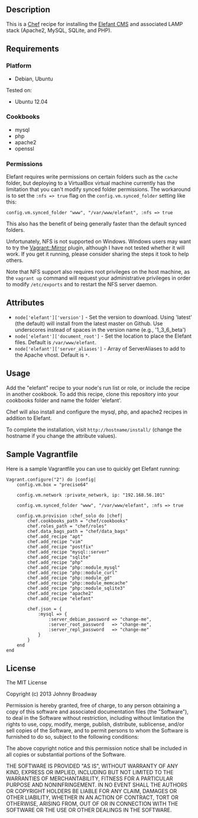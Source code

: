 ## Description

This is a [Chef](http://www.opscode.com/chef/) recipe for installing
the [Elefant CMS](http://www.elefantcms.com/) and associated LAMP stack
(Apache2, MySQL, SQLite, and PHP).

## Requirements

### Platform

* Debian, Ubuntu

Tested on:

* Ubuntu 12.04

### Cookbooks

* mysql
* php
* apache2
* openssl

### Permissions

Elefant requires write permissions on certain folders such as the `cache` folder,
but deploying to a VirtualBox virtual machine currently has the limitation that
you can't modify synced folder permissions. The workaround is to set the `:nfs => true`
flag on the `config.vm.synced_folder` setting like this:

	config.vm.synced_folder "www", "/var/www/elefant", :nfs => true

This also has the benefit of being generally faster than the default synced folders.

Unfortunately, NFS is not supported on Windows. Windows users may want to try the
[Vagrant::Mirror](https://github.com/ingenerator/vagrant-mirror) plugin, although
I have not tested whether it will work. If you get it running, please consider
sharing the steps it took to help others.

Note that NFS support also requires root privileges on the host machine, as the
`vagrant up` command will request your administrative privileges in order to modify
`/etc/exports` and to restart the NFS server daemon.

## Attributes

* `node['elefant']['version']` - Set the version to download. Using 'latest' (the default) will install from the latest master on Github. Use underscores instead of spaces in the version name (e.g., '1_3_6_beta')
* `node['elefant']['document_root']` - Set the location to place the Elefant files. Default is `/var/www/elefant`.
* `node['elefant']['server_aliases']` - Array of ServerAliases to add to the Apache vhost. Default is `*`.

## Usage

Add the "elefant" recipe to your node's run list or role, or include the recipe in another cookbook.
To add this recipe, clone this repository into your cookbooks folder and name the folder 'elefant'.

Chef will also install and configure the mysql, php, and apache2 recipes in addition to Elefant.

To complete the installation, visit `http://hostname/install/` (change the hostname if you change the attribute values).

## Sample Vagrantfile

Here is a sample Vagrantfile you can use to quickly get Elefant running:

	Vagrant.configure("2") do |config|
		config.vm.box = "precise64"

		config.vm.network :private_network, ip: "192.168.56.101"

		config.vm.synced_folder "www", "/var/www/elefant", :nfs => true

		config.vm.provision :chef_solo do |chef|
			chef.cookbooks_path = "chef/cookbooks"
			chef.roles_path = "chef/roles"
			chef.data_bags_path = "chef/data_bags"
			chef.add_recipe "apt"
			chef.add_recipe "vim"
			chef.add_recipe "postfix"
			chef.add_recipe "mysql::server"
			chef.add_recipe "sqlite"
			chef.add_recipe "php"
			chef.add_recipe "php::module_mysql"
			chef.add_recipe "php::module_curl"
			chef.add_recipe "php::module_gd"
			chef.add_recipe "php::module_memcache"
			chef.add_recipe "php::module_sqlite3"
			chef.add_recipe "apache2"
			chef.add_recipe "elefant"

			chef.json = {
				:mysql => {
					:server_debian_password => "change-me",
					:server_root_password   => "change-me",
					:server_repl_password   => "change-me"
				}
			}
		end
	end

## License

The MIT License

Copyright (c) 2013 Johnny Broadway

Permission is hereby granted, free of charge, to any person obtaining a copy
of this software and associated documentation files (the "Software"), to deal
in the Software without restriction, including without limitation the rights
to use, copy, modify, merge, publish, distribute, sublicense, and/or sell
copies of the Software, and to permit persons to whom the Software is
furnished to do so, subject to the following conditions:

The above copyright notice and this permission notice shall be included in
all copies or substantial portions of the Software.

THE SOFTWARE IS PROVIDED "AS IS", WITHOUT WARRANTY OF ANY KIND, EXPRESS OR
IMPLIED, INCLUDING BUT NOT LIMITED TO THE WARRANTIES OF MERCHANTABILITY,
FITNESS FOR A PARTICULAR PURPOSE AND NONINFRINGEMENT. IN NO EVENT SHALL THE
AUTHORS OR COPYRIGHT HOLDERS BE LIABLE FOR ANY CLAIM, DAMAGES OR OTHER
LIABILITY, WHETHER IN AN ACTION OF CONTRACT, TORT OR OTHERWISE, ARISING FROM,
OUT OF OR IN CONNECTION WITH THE SOFTWARE OR THE USE OR OTHER DEALINGS IN
THE SOFTWARE.

